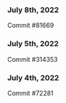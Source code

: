 ### July 8th, 2022

Commit #81669

### July 5th, 2022

Commit #314353


### July 4th, 2022

Commit #72281
